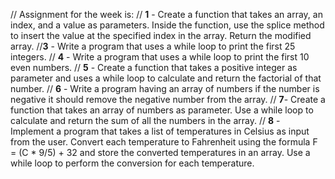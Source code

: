 //  Assignment for the week is:
// **1** - Create a function that takes an array, an index, and a value as parameters. Inside the function, use the splice method to insert the value at the specified index in the array. Return the modified array.
//**3** - Write a program that uses a while loop to print the first 25 integers.
// **4** - Write a program that uses a while loop to print the first 10 even numbers.
// **5** - Create a function that takes a positive integer as parameter and uses a while loop to calculate and return the factorial of that number.
// **6** - Write a program having an array of numbers if the number is negative it should remove the negative number from the array.
// **7**- Create a function that takes an array of numbers as parameter. Use a while loop to calculate and return the sum of all the numbers in the array.
// **8** - Implement a program that takes a list of temperatures in Celsius as input from the user. Convert each temperature to Fahrenheit using the formula F = (C * 9/5) + 32 and store the converted temperatures in an array. Use a while loop to perform the conversion for each temperature.


